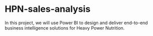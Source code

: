 # HPN-sales-analysis
In this project, we will use Power BI to design and deliver end-to-end business intelligence solutions for Heavy Power Nutrition.
